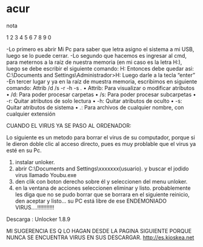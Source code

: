 acur
====

nota




1
2
3
4
5
6
7
8
9
0

-Lo primero es abrir Mi Pc para saber que letra asigno el sistema a mi USB, luego se lo puede cerrar.
-Lo segundo que hacemos es ingresar al cmd, para meternos a la raíz de nuestra memoria (en mi caso es la letra H:), luego se debe escribir el siguiente comando: H:
Entonces debe quedar asi:
C:\Documents and Settings\Administrador>H: Luego darle a la tecla “enter”
-En tercer lugar y ya en la raíz de muestra memoria, escribimos en siguiente comando:
Attrib /d /s -r -h -s *.*
• Attrib: Para visualizar o modificar atributos
• /d: Para poder procesar carpetas
• /s: Para poder procesar subcarpetas
• -r: Quitar atributos de solo lectura
• -h: Quitar atributos de oculto
• -s: Quitar atributos de sistema
• *.*: Para archivos de cualquier nombre, con cualquier extensión

CUANDO EL VIRUS YA SE PASO AL ORDENADOR:

Lo siguiente es un metodo para borrar el virus de su computador, porque si le dieron doble clic al acceso directo, pues es muy problable que el virus ya esté en su Pc.
1. instalar unloker.
2. abrir C:\Documents and Settings\xxxxxxx(usuario). y buscar el jodido virus llamado Youbu.exe
3. den clik con boton derecho sobre él y seleccionen del menu unloker.
4. en la ventana de acciones seleccionen eliminar y listo.
probablemente les diga que no se pudo borrar que se borrara en el siguiente reinicio, den aceptar y listo…
su PC está libre de ese ENDEMONIADO VIRUS….!!!!!!!!!!! 

Descarga : Unlocker 1.8.9

MI SUGERENCIA ES Q LO HAGAN DESDE LA PAGINA SIGUIENTE PORQUE NUNCA SE ENCUENTRA VIRUS EN SUS DESCARGAR.
http://es.kioskea.net






